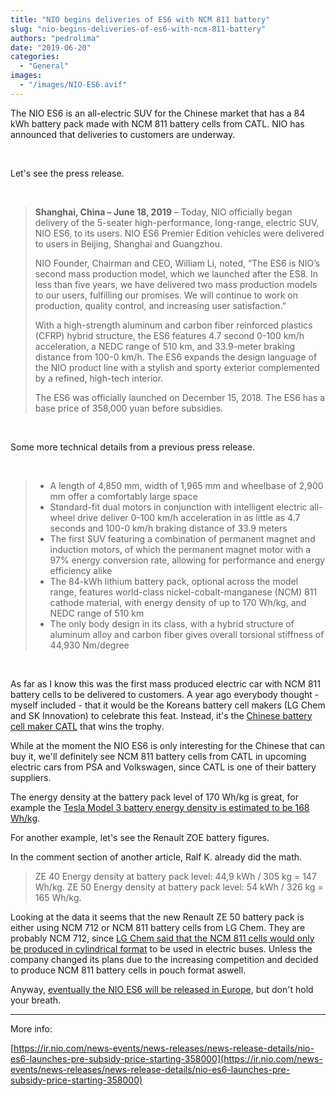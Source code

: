 ```yaml
---
title: "NIO begins deliveries of ES6 with NCM 811 battery"
slug: "nio-begins-deliveries-of-es6-with-ncm-811-battery"
authors: "pedrolima"
date: "2019-06-20"
categories:
  - "General"
images:
  - "/images/NIO-ES6.avif"
---
```


The NIO ES6 is an all-electric SUV for the Chinese market that has a 84 kWh battery pack made with NCM 811 battery cells from CATL. NIO has announced that deliveries to customers are underway.

 

Let's see the press release.

 

> **Shanghai, China – June 18, 2019** – Today, NIO officially began delivery of the 5-seater high-performance, long-range, electric SUV, NIO ES6, to its users. NIO ES6 Premier Edition vehicles were delivered to users in Beijing, Shanghai and Guangzhou.
> 
> NIO Founder, Chairman and CEO, William Li, noted, “The ES6 is NIO’s second mass production model, which we launched after the ES8. In less than five years, we have delivered two mass production models to our users, fulfilling our promises. We will continue to work on production, quality control, and increasing user satisfaction.”
> 
> With a high-strength aluminum and carbon fiber reinforced plastics (CFRP) hybrid structure, the ES6 features 4.7 second 0-100 km/h acceleration, a NEDC range of 510 km, and 33.9-meter braking distance from 100-0 km/h. The ES6 expands the design language of the NIO product line with a stylish and sporty exterior complemented by a refined, high-tech interior.
> 
> The ES6 was officially launched on December 15, 2018. The ES6 has a base price of 358,000 yuan before subsidies.

 

Some more technical details from a previous press release.

 

> - A length of 4,850 mm, width of 1,965 mm and wheelbase of 2,900 mm offer a comfortably large space
> - Standard-fit dual motors in conjunction with intelligent electric all-wheel drive deliver 0-100 km/h acceleration in as little as 4.7 seconds and 100-0 km/h braking distance of 33.9 meters
> - The first SUV featuring a combination of permanent magnet and induction motors, of which the permanent magnet motor with a 97% energy conversion rate, allowing for performance and energy efficiency alike
> - The 84-kWh lithium battery pack, optional across the model range, features world-class nickel-cobalt-manganese (NCM) 811 cathode material, with energy density of up to 170 Wh/kg, and NEDC range of 510 km
> - The only body design in its class, with a hybrid structure of aluminum alloy and carbon fiber gives overall torsional stiffness of 44,930 Nm/degree

 

As far as I know this was the first mass produced electric car with NCM 811 battery cells to be delivered to customers. A year ago everybody thought - myself included - that it would be the Koreans battery cell makers (LG Chem and SK Innovation) to celebrate this feat. Instead, it's the [Chinese battery cell maker CATL](/2019/03/30/catl-achieves-304-wh-kg-in-new-battery-cells/) that wins the trophy.

While at the moment the NIO ES6 is only interesting for the Chinese that can buy it, we'll definitely see NCM 811 battery cells from CATL in upcoming electric cars from PSA and Volkswagen, since CATL is one of their battery suppliers.

The energy density at the battery pack level of 170 Wh/kg is great, for example the [Tesla Model 3 battery energy density is estimated to be 168 Wh/kg](https://www.teslarati.com/tesla-model-3-battery-details-partial-teardown-analysis/).

For another example, let's see the Renault ZOE battery figures.

In the comment section of another article, Ralf K. already did the math.

> ZE 40 Energy density at battery pack level: 44,9 kWh / 305 kg = 147 Wh/kg. ZE 50 Energy density at battery pack level: 54 kWh / 326 kg = 165 Wh/kg.

Looking at the data it seems that the new Renault ZE 50 battery pack is either using NCM 712 or NCM 811 battery cells from LG Chem. They are probably NCM 712, since [LG Chem said that the NCM 811 cells would only be produced in cylindrical format](/2018/05/09/most-advanced-battery-cells/) to be used in electric buses. Unless the company changed its plans due to the increasing competition and decided to produce NCM 811 battery cells in pouch format aswell.

Anyway, [eventually the NIO ES6 will be released in Europe](https://www.autocar.co.uk/car-review/nio/es6/first-drives/nio-es6-premier-edition-2019-review), but don't hold your breath.

---

More info:

[https://ir.nio.com/news-events/news-releases/news-release-details/nio-es6-launches-pre-subsidy-price-starting-358000](https://ir.nio.com/news-events/news-releases/news-release-details/nio-es6-launches-pre-subsidy-price-starting-358000)
